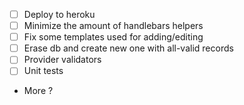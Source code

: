 - [ ] Deploy to heroku
- [ ] Minimize the amount of handlebars helpers
- [ ] Fix some templates used for adding/editing
- [ ] Erase db and create new one with all-valid records
- [ ] Provider validators
- [ ] Unit tests
- More ?
